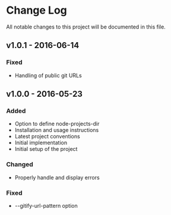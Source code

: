 # Change Log
All notable changes to this project will be documented in this file.

## v1.0.1 - 2016-06-14
### Fixed
- Handling of public git URLs

## v1.0.0 - 2016-05-23
### Added
- Option to define node-projects-dir
- Installation and usage instructions
- Latest project conventions
- Initial implementation
- Initial setup of the project

### Changed
- Properly handle and display errors

### Fixed
- --gitify-url-pattern option
